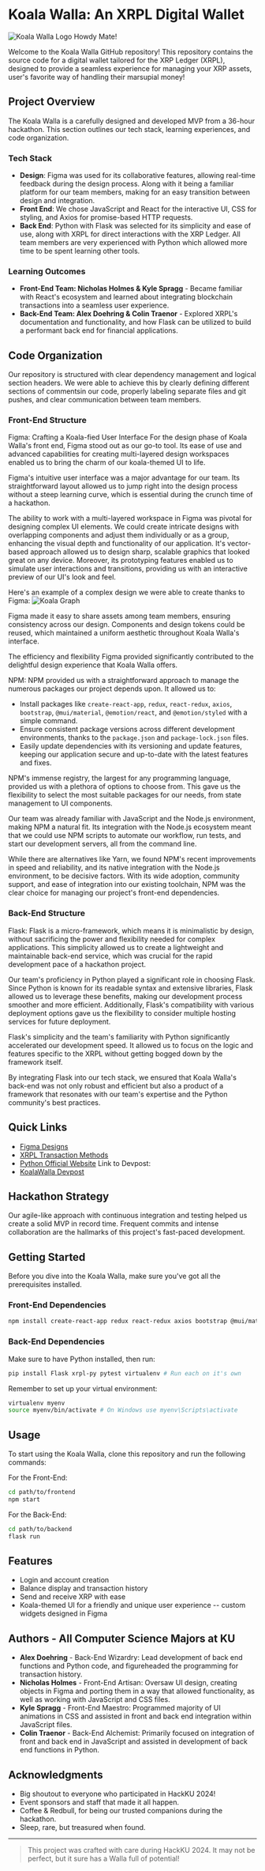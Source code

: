 # Koala Walla: An XRPL Digital Wallet

![Koala Walla Logo](src/Design/Koala_Body.png)  Howdy Mate!

Welcome to the Koala Walla GitHub repository! This repository contains the source code for a digital wallet tailored for the XRP Ledger (XRPL), designed to provide a seamless experience for managing your XRP assets, user's favorite way of handling their marsupial money!

## Project Overview

The Koala Walla is a carefully designed and developed MVP from a 36-hour hackathon. This section outlines our tech stack, learning experiences, and code organization.

### Tech Stack

- **Design**: Figma was used for its collaborative features, allowing real-time feedback during the design process. Along with it being a familiar platform for our team members, making for an easy transition between design and integration.
- **Front End**: We chose JavaScript and React for the interactive UI, CSS for styling, and Axios for promise-based HTTP requests.
- **Back End**: Python with Flask was selected for its simplicity and ease of use, along with XRPL for direct interactions with the XRP Ledger. All team members are very experienced with Python which allowed more time to be spent learning other tools.

### Learning Outcomes

- **Front-End Team: Nicholas Holmes & Kyle Spragg** - Became familiar with React's ecosystem and learned about integrating blockchain transactions into a seamless user experience.
- **Back-End Team: Alex Doehring & Colin Traenor** - Explored XRPL's documentation and functionality, and how Flask can be utilized to build a performant back end for financial applications.

## Code Organization

Our repository is structured with clear dependency management and logical section headers. We were able to achieve this by clearly defining different sections of commentsin our code, properly labeling separate files and git pushes, and clear communication between team members.

### Front-End Structure

Figma: Crafting a Koala-fied User Interface
For the design phase of Koala Walla's front end, Figma stood out as our go-to tool. Its ease of use and advanced capabilities for creating multi-layered design workspaces enabled us to bring the charm of our koala-themed UI to life. 

Figma's intuitive user interface was a major advantage for our team. Its straightforward layout allowed us to jump right into the design process without a steep learning curve, which is essential during the crunch time of a hackathon.

The ability to work with a multi-layered workspace in Figma was pivotal for designing complex UI elements. We could create intricate designs with overlapping components and adjust them individually or as a group, enhancing the visual depth and functionality of our application. It's vector-based approach allowed us to design sharp, scalable graphics that looked great on any device. Moreover, its prototyping features enabled us to simulate user interactions and transitions, providing us with an interactive preview of our UI's look and feel.

Here's an example of a complex design we were able to create thanks to Figma:
![Koala Graph](src/Design/XRP_Koala_Graph.png)

Figma made it easy to share assets among team members, ensuring consistency across our design. Components and design tokens could be reused, which maintained a uniform aesthetic throughout Koala Walla's interface. 

The efficiency and flexibility Figma provided significantly contributed to the delightful design experience that Koala Walla offers.

NPM:
NPM provided us with a straightforward approach to manage the numerous packages our project depends upon. It allowed us to:

- Install packages like `create-react-app`, `redux`, `react-redux`, `axios`, `bootstrap`, `@mui/material`, `@emotion/react`, and `@emotion/styled` with a simple command.
- Ensure consistent package versions across different development environments, thanks to the `package.json` and `package-lock.json` files.
- Easily update dependencies with its versioning and update features, keeping our application secure and up-to-date with the latest features and fixes.

NPM's immense registry, the largest for any programming language, provided us with a plethora of options to choose from. This gave us the flexibility to select the most suitable packages for our needs, from state management to UI components.

Our team was already familiar with JavaScript and the Node.js environment, making NPM a natural fit. Its integration with the Node.js ecosystem meant that we could use NPM scripts to automate our workflow, run tests, and start our development servers, all from the command line.

While there are alternatives like Yarn, we found NPM's recent improvements in speed and reliability, and its native integration with the Node.js environment, to be decisive factors. With its wide adoption, community support, and ease of integration into our existing toolchain, NPM was the clear choice for managing our project's front-end dependencies.

### Back-End Structure

Flask:
Flask is a micro-framework, which means it is minimalistic by design, without sacrificing the power and flexibility needed for complex applications. This simplicity allowed us to create a lightweight and maintainable back-end service, which was crucial for the rapid development pace of a hackathon project.

Our team's proficiency in Python played a significant role in choosing Flask. Since Python is known for its readable syntax and extensive libraries, Flask allowed us to leverage these benefits, making our development process smoother and more efficient. Additionally, Flask's compatibility with various deployment options gave us the flexibility to consider multiple hosting services for future deployment. 

Flask's simplicity and the team's familiarity with Python significantly accelerated our development speed. It allowed us to focus on the logic and features specific to the XRPL without getting bogged down by the framework itself.

By integrating Flask into our tech stack, we ensured that Koala Walla's back-end was not only robust and efficient but also a product of a framework that resonates with our team's expertise and the Python community's best practices.

## Quick Links
- [Figma Designs](https://www.figma.com)
- [XRPL Transaction Methods](https://xrpl-py.readthedocs.io/en/stable/source/xrpl.transaction.html)
- [Python Official Website](https://www.python.org/downloads/)
Link to Devpost:
- [KoalaWalla Devpost](https://devpost.com/software/koala-walla)

## Hackathon Strategy
Our agile-like approach with continuous integration and testing helped us create a solid MVP in record time. Frequent commits and intense collaboration are the hallmarks of this project's fast-paced development.

## Getting Started
Before you dive into the Koala Walla, make sure you've got all the prerequisites installed.

### Front-End Dependencies
```bash
npm install create-react-app redux react-redux axios bootstrap @mui/material @emotion/react @emotion/styled
```

### Back-End Dependencies
Make sure to have Python installed, then run:
```bash
pip install Flask xrpl-py pytest virtualenv # Run each on it's own
```

Remember to set up your virtual environment:
```bash
virtualenv myenv
source myenv/bin/activate # On Windows use myenv\Scripts\activate
```

## Usage
To start using the Koala Walla, clone this repository and run the following commands:

For the Front-End:
```bash
cd path/to/frontend
npm start
````

For the Back-End:
```bash
cd path/to/backend
flask run
```

## Features
- Login and account creation
- Balance display and transaction history
- Send and receive XRP with ease
- Koala-themed UI for a friendly and unique user experience -- custom widgets designed in Figma

## Authors - All Computer Science Majors at KU
- **Alex Doehring** - Back-End Wizardry: Lead development of back end functions and Python code, and figureheaded the programming for transaction history.
- **Nicholas Holmes** - Front-End Artisan: Oversaw UI design, creating objects in Figma and porting them in a way that allowed functionality, as well as working with JavaScript and CSS files.
- **Kyle Spragg** - Front-End Maestro: Programmed majority of UI animations in CSS and assisted in front and back end integration within JavaScript files.
- **Colin Traenor** - Back-End Alchemist: Primarily focused on integration of front and back end in JavaScript and assisted in development of back end functions in Python.


## Acknowledgments
- Big shoutout to everyone who participated in HackKU 2024!
- Event sponsors and staff that made it all happen.
- Coffee & Redbull, for being our trusted companions during the hackathon.
- Sleep, rare, but treasured when found.

---
> This project was crafted with care during HackKU 2024. It may not be perfect, but it sure has a Walla full of potential!
